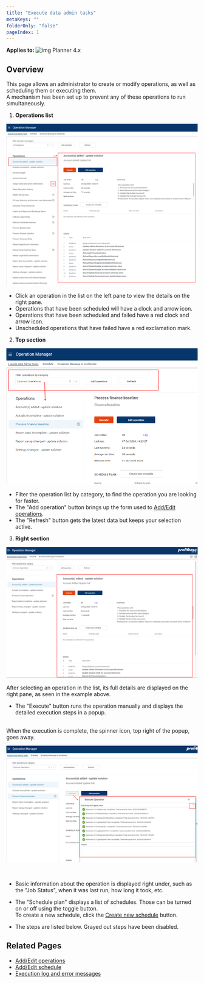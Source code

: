 ```yaml
---
title: "Execute data admin tasks"
metaKeys: ""
folderOnly: "false"
pageIndex: 1
---
```


 **Applies to:** ![img](https://profitbasedocs.blob.core.windows.net/icons/yes-icon.png) Planner 4.x
 
## Overview

This page allows an administrator to create or modify operations, as well as scheduling them or executing them.
<br/>
A mechanism has been set up to prevent any of these operations to run simultaneously.
<br/>

1. **Operations list**<br/>

![](Img/Operations1.png)

- Click an operation in the list on the left pane to view the details on the right pane.
- Operations that have been scheduled will have a clock and arrow icon.
- Operations that have been scheduled and failed have a red clock and arrow icon.
- Unscheduled operations that have failed have a red exclamation mark.

2. **Top section**<br/>

![](Img/OperationsTopSection.png)

- Filter the operation list by category, to find the operation you are looking for faster.<br/>
- The "Add operation" button brings up the form used to [Add/Edit operations](AddEditOperation).<br/>
- The "Refresh" button gets the latest data but keeps your selection active.

3. **Right section**<br/>

![](Img/OperationDetails.png)

After selecting an operation in the list, its full details are displayed on the right pane, as seen in the example above.

- The "Execute" button runs the operation manually and displays the detailed execution steps in a popup.
<br/>
When the execution is complete, the spinner icon, top right of the popup, goes away.

![](Img/OperationRunning.png)

<br/>

- Basic information about the operation is displayed right under, such as the "Job Status", when it was last run, how long it took, etc.

- The "Schedule plan" displays a list of schedules. Those can be turned on or off using the toggle button.<br/>
To create a new schedule, click the [Create new schedule](AddEditSchedule) button.

- The steps are listed below. Grayed out steps have been disabled.


## Related Pages

-  [Add/Edit operations](AddEditOperation)
-  [Add/Edit schedule](AddEditSchedule)
-  [Execution log and error messages](OperationLog)
